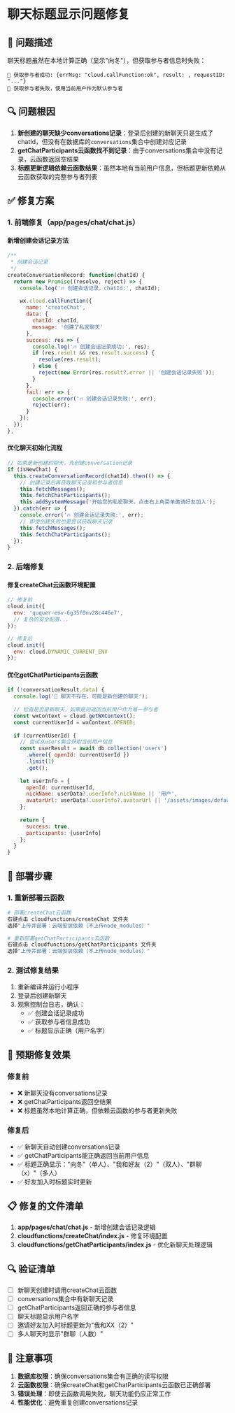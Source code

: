 # 聊天标题显示问题修复

## 🐛 问题描述

聊天标题虽然在本地计算正确（显示"向冬"），但获取参与者信息时失败：

```
👥 获取参与者成功: {errMsg: "cloud.callFunction:ok", result: , requestID: "..."}
👥 获取参与者失败，使用当前用户作为默认参与者
```

## 🔍 问题根因

1. **新创建的聊天缺少conversations记录**：登录后创建的新聊天只是生成了chatId，但没有在数据库的`conversations`集合中创建对应记录
2. **getChatParticipants云函数找不到记录**：由于conversations集合中没有记录，云函数返回空结果
3. **标题更新逻辑依赖云函数结果**：虽然本地有当前用户信息，但标题更新依赖从云函数获取的完整参与者列表

## ✅ 修复方案

### 1. 前端修复（app/pages/chat/chat.js）

#### 新增创建会话记录方法
```javascript
/**
 * 创建会话记录
 */
createConversationRecord: function(chatId) {
  return new Promise((resolve, reject) => {
    console.log('🔥 创建会话记录，chatId:', chatId);
    
    wx.cloud.callFunction({
      name: 'createChat',
      data: {
        chatId: chatId,
        message: '创建了私密聊天'
      },
      success: res => {
        console.log('🔥 创建会话记录成功:', res);
        if (res.result && res.result.success) {
          resolve(res.result);
        } else {
          reject(new Error(res.result?.error || '创建会话记录失败'));
        }
      },
      fail: err => {
        console.error('🔥 创建会话记录失败:', err);
        reject(err);
      }
    });
  });
},
```

#### 优化聊天初始化流程
```javascript
// 如果是新创建的聊天，先创建conversation记录
if (isNewChat) {
  this.createConversationRecord(chatId).then(() => {
    // 创建记录后再获取聊天记录和参与者信息
    this.fetchMessages();
    this.fetchChatParticipants();
    this.addSystemMessage('开始您的私密聊天，点击右上角菜单邀请好友加入');
  }).catch(err => {
    console.error('🔥 创建会话记录失败:', err);
    // 即使创建失败也要尝试获取聊天记录
    this.fetchMessages();
    this.fetchChatParticipants();
  });
}
```

### 2. 后端修复

#### 修复createChat云函数环境配置
```javascript
// 修复前
cloud.init({
  env: 'ququer-env-6g35f0nv28c446e7',
  // 复杂的安全配置...
});

// 修复后
cloud.init({
  env: cloud.DYNAMIC_CURRENT_ENV
});
```

#### 优化getChatParticipants云函数
```javascript
if (!conversationResult.data) {
  console.log('👥 聊天不存在，可能是新创建的聊天');
  
  // 检查是否是新聊天，如果是则返回当前用户作为唯一参与者
  const wxContext = cloud.getWXContext();
  const currentUserId = wxContext.OPENID;
  
  if (currentUserId) {
    // 尝试从users集合获取当前用户信息
    const userResult = await db.collection('users')
      .where({ openId: currentUserId })
      .limit(1)
      .get();
    
    let userInfo = {
      openId: currentUserId,
      nickName: userData?.userInfo?.nickName || '用户',
      avatarUrl: userData?.userInfo?.avatarUrl || '/assets/images/default-avatar.png'
    };
    
    return {
      success: true,
      participants: [userInfo]
    };
  }
}
```

## 🚀 部署步骤

### 1. 重新部署云函数
```bash
# 部署createChat云函数
右键点击 cloudfunctions/createChat 文件夹
选择"上传并部署：云端安装依赖（不上传node_modules）"

# 重新部署getChatParticipants云函数
右键点击 cloudfunctions/getChatParticipants 文件夹
选择"上传并部署：云端安装依赖（不上传node_modules）"
```

### 2. 测试修复结果
1. 重新编译并运行小程序
2. 登录后创建新聊天
3. 观察控制台日志，确认：
   - ✅ 创建会话记录成功
   - ✅ 获取参与者信息成功
   - ✅ 标题显示正确（用户名字）

## 🎯 预期修复效果

### 修复前
- ❌ 新聊天没有conversations记录
- ❌ getChatParticipants返回空结果
- ❌ 标题虽然本地计算正确，但依赖云函数的参与者更新失败

### 修复后
- ✅ 新聊天自动创建conversations记录
- ✅ getChatParticipants能正确返回当前用户信息
- ✅ 标题正确显示："向冬"（单人）、"我和好友（2）"（双人）、"群聊（x）"（多人）
- ✅ 好友加入时标题实时更新

## 📋 修复的文件清单

1. **app/pages/chat/chat.js** - 新增创建会话记录逻辑
2. **cloudfunctions/createChat/index.js** - 修复环境配置
3. **cloudfunctions/getChatParticipants/index.js** - 优化新聊天处理逻辑

## 🔍 验证清单

- [ ] 新聊天创建时调用createChat云函数
- [ ] conversations集合中有新聊天记录
- [ ] getChatParticipants返回正确的参与者信息
- [ ] 聊天标题显示用户名字
- [ ] 邀请好友加入时标题更新为"我和XX（2）"
- [ ] 多人聊天时显示"群聊（人数）"

## 📝 注意事项

1. **数据库权限**：确保conversations集合有正确的读写权限
2. **云函数权限**：确保createChat和getChatParticipants云函数已正确部署
3. **错误处理**：即使云函数调用失败，聊天功能仍应正常工作
4. **性能优化**：避免重复创建conversations记录 